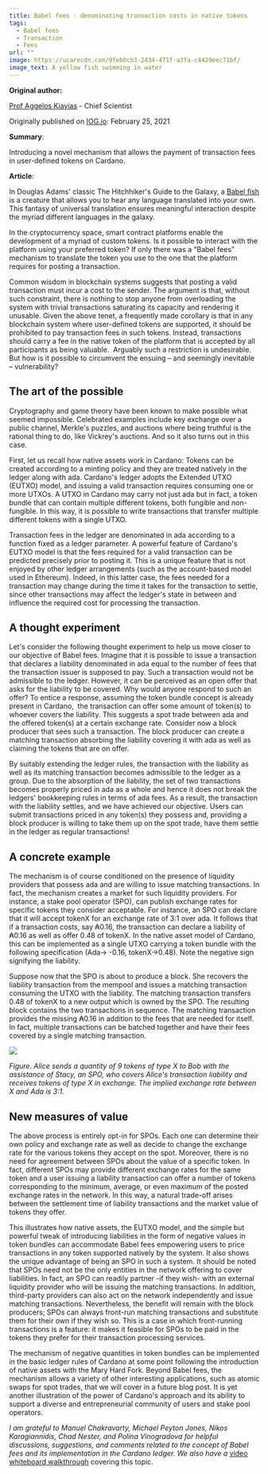 ```yaml
---
title: Babel fees - denominating transaction costs in native tokens
tags:
  - Babel fees
  - Transaction
  - Fees
url: ""
image: https://ucarecdn.com/9febbcb3-2434-471f-a3fa-c4429eec71bf/
image_text: A yellow fish swimming in water
---
```


**Original author:**

[Prof Aggelos Kiayias](https://iohk.io/en/team/aggelos-kiayias) - Chief Scientist

Originally published on [IOG.io](https://iohk.io/blog/posts/2021/02/25/babel-fees/ ): February 25, 2021

**Summary**:

Introducing a novel mechanism that allows the payment of transaction fees in user-defined tokens on Cardano.

**Article**:

In Douglas Adams' classic The Hitchhiker's Guide to the Galaxy, a [Babel fish](http://www.bbc.co.uk/cult/hitchhikers/guide/babelfish.shtml) is a creature that allows you to hear any language translated into your own. This fantasy of universal translation ensures meaningful interaction despite the myriad different languages in the galaxy. 

In the cryptocurrency space, smart contract platforms enable the development of a myriad of custom tokens. Is it possible to interact with the platform using your preferred token? If only there was a “Babel fees” mechanism to translate the token you use to the one that the platform requires for posting a transaction. 

Common wisdom in blockchain systems suggests that posting a valid transaction must incur a cost to the sender. The argument is that, without such constraint, there is nothing to stop anyone from overloading the system with trivial transactions saturating its capacity and rendering it unusable. Given the above tenet, a frequently made corollary is that in any blockchain system where user-defined tokens are supported, it should be prohibited to pay transaction fees in such tokens. Instead, transactions should carry a fee in the native token of the platform that is accepted by all participants as being valuable.  Arguably such a restriction is undesirable. But how is it possible to circumvent the ensuing – and seemingly inevitable – vulnerability? 

## The art of the possible

Cryptography and game theory have been known to make possible what seemed impossible. Celebrated examples include key exchange over a public channel, Merkle's puzzles, and auctions where being truthful is the rational thing to do, like Vickrey's auctions. And so it also turns out in this case. 

First, let us recall how native assets work in Cardano: Tokens can be created according to a minting policy and they are treated natively in the ledger along with ada. Cardano's ledger adopts the Extended UTXO (EUTXO) model, and issuing a valid transaction requires consuming one or more UTXOs. A UTXO in Cardano may carry not just ada but in fact, a token bundle that can contain multiple different tokens, both fungible and non-fungible. In this way, it is possible to write transactions that transfer multiple different tokens with a single UTXO. 

Transaction fees in the ledger are denominated in ada according to a function fixed as a ledger parameter. A powerful feature of Cardano's EUTXO model is that the fees required for a valid transaction can be predicted precisely prior to posting it. This is a unique feature that is not enjoyed by other ledger arrangements (such as the account-based model used in Ethereum). Indeed, in this latter case, the fees needed for a transaction may change during the time it takes for the transaction to settle, since other transactions may affect the ledger's state in between and influence the required cost for processing the transaction. 

## A thought experiment

Let's consider the following thought experiment to help us move closer to our objective of Babel fees. Imagine that it is possible to issue a transaction that declares a liability denominated in ada equal to the number of fees that the transaction issuer is supposed to pay. Such a transaction would not be admissible to the ledger. However, it can be perceived as an open offer that asks for the liability to be covered. Why would anyone respond to such an offer? To entice a response, assuming the token bundle concept is already present in Cardano,  the transaction can offer some amount of token(s) to whoever covers the liability. This suggests a spot trade between ada and the offered token(s) at a certain exchange rate. Consider now a block producer that sees such a transaction. The block producer can create a matching transaction absorbing the liability covering it with ada as well as claiming the tokens that are on offer. 

By suitably extending the ledger rules, the transaction with the liability as well as its matching transaction becomes admissible to the ledger as a group. Due to the absorption of the liability, the set of two transactions becomes properly priced in ada as a whole and hence it does not break the ledgers' bookkeeping rules in terms of ada fees. As a result, the transaction with the liability settles, and we have achieved our objective. Users can submit transactions priced in any token(s) they possess and, providing a block producer is willing to take them up on the spot trade, have them settle in the ledger as regular transactions!

## A concrete example

The mechanism is of course conditioned on the presence of liquidity providers that possess ada and are willing to issue matching transactions. In fact, the mechanism creates a market for such liquidity providers. For instance, a stake pool operator (SPO), can publish exchange rates for specific tokens they consider acceptable. For instance, an SPO can declare that it will accept tokenX for an exchange rate of 3:1 over ada. It follows that if a transaction costs, say ₳0.16, the transaction can declare a liability of ₳0.16 as well as offer 0.48 of tokenX. In the native asset model of Cardano, this can be implemented as a single UTXO carrying a token bundle with the following specification (Ada→ -0.16, tokenX→0.48). Note the negative sign signifying the liability. 

Suppose now that the SPO is about to produce a block. She recovers the liability transaction from the mempool and issues a matching transaction consuming the UTXO with the liability. The matching transaction transfers 0.48 of tokenX to a new output which is owned by the SPO. The resulting block contains the two transactions in sequence. The matching transaction provides the missing ₳0.16 in addition to the fees that are needed for itself. In fact, multiple transactions can be batched together and have their fees covered by a single matching transaction.

![](https://ucarecdn.com/9b534532-b3ba-4aa1-ac2f-7725be3e096c/-/preview/-/format/auto/-/quality/smart/)

_Figure. Alice sends a quantity of 9 tokens of type X to Bob with the assistance of Stacy, an SPO, who covers Alice's transaction liability and receives tokens of type X in exchange. The implied exchange rate between X and Ada is 3:1._ 

## New measures of value

The above process is entirely opt-in for SPOs. Each one can determine their own policy and exchange rate as well as decide to change the exchange rate for the various tokens they accept on the spot. Moreover, there is no need for agreement between SPOs about the value of a specific token. In fact, different SPOs may provide different exchange rates for the same token and a user issuing a liability transaction can offer a number of tokens corresponding to the minimum, average, or even maximum of the posted exchange rates in the network. In this way, a natural trade-off arises between the settlement time of liability transactions and the market value of tokens they offer. 

This illustrates how native assets, the EUTXO model, and the simple but powerful tweak of introducing liabilities in the form of negative values in token bundles can accommodate Babel fees empowering users to price transactions in any token supported natively by the system. It also shows the unique advantage of being an SPO in such a system. It should be noted that SPOs need not be the only entities in the network offering to cover liabilities. In fact, an SPO can readily partner -if they wish- with an external liquidity provider who will be issuing the matching transactions. In addition, third-party providers can also act on the network independently and issue matching transactions. Nevertheless, the benefit will remain with the block producers; SPOs can always front-run matching transactions and substitute them for their own if they wish so. This is a case in which front-running transactions is a feature: it makes it feasible for SPOs to be paid in the tokens they prefer for their transaction processing services.

The mechanism of negative quantities in token bundles can be implemented in the basic ledger rules of Cardano at some point following the introduction of native assets with the Mary Hard Fork. Beyond Babel fees, the mechanism allows a variety of other interesting applications, such as atomic swaps for spot trades, that we will cover in a future blog post. It is yet another illustration of the power of Cardano's approach and its ability to support a diverse and entrepreneurial community of users and stake pool operators. 

_I am grateful to Manuel Chakravarty, Michael Peyton Jones, Nikos Karagiannidis, Chad Nester, and Polina Vinogradova for helpful discussions, suggestions, and comments related to the concept of Babel fees and its implementation in the Cardano ledger. We also have a_ [video whiteboard walkthrough](https://youtu.be/YXaK0cvgoFQ?t=2184) covering this topic.
